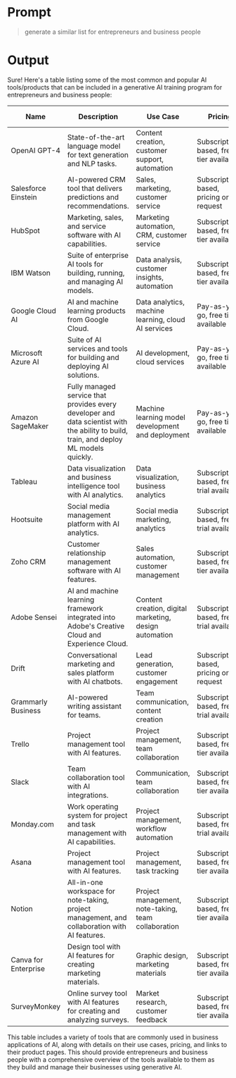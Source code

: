 # Prompt
> generate a similar list for entrepreneurs and business people

# Output
Sure! Here's a table listing some of the most common and popular AI tools/products that can be included in a generative AI training program for entrepreneurs and business people:

| Name                | Description                                                                 | Use Case                                 | Pricing                            | Link to the Product Page                           |
|---------------------|-----------------------------------------------------------------------------|------------------------------------------|------------------------------------|----------------------------------------------------|
| OpenAI GPT-4        | State-of-the-art language model for text generation and NLP tasks.          | Content creation, customer support, automation | Subscription-based, free tier available | [OpenAI GPT-4](https://www.openai.com/gpt-4)        |
| Salesforce Einstein | AI-powered CRM tool that delivers predictions and recommendations.           | Sales, marketing, customer service       | Subscription-based, pricing on request | [Salesforce Einstein](https://www.salesforce.com/products/einstein/overview/) |
| HubSpot             | Marketing, sales, and service software with AI capabilities.                | Marketing automation, CRM, customer service | Subscription-based, free tier available | [HubSpot](https://www.hubspot.com/)                |
| IBM Watson          | Suite of enterprise AI tools for building, running, and managing AI models. | Data analysis, customer insights, automation | Subscription-based, free tier available | [IBM Watson](https://www.ibm.com/watson)           |
| Google Cloud AI     | AI and machine learning products from Google Cloud.                         | Data analytics, machine learning, cloud AI services | Pay-as-you-go, free tier available | [Google Cloud AI](https://cloud.google.com/products/ai) |
| Microsoft Azure AI  | Suite of AI services and tools for building and deploying AI solutions.     | AI development, cloud services           | Pay-as-you-go, free tier available | [Azure AI](https://azure.microsoft.com/en-us/services/machine-learning/)|
| Amazon SageMaker    | Fully managed service that provides every developer and data scientist with the ability to build, train, and deploy ML models quickly. | Machine learning model development and deployment | Pay-as-you-go, free tier available | [Amazon SageMaker](https://aws.amazon.com/sagemaker/)|
| Tableau             | Data visualization and business intelligence tool with AI analytics.        | Data visualization, business analytics   | Subscription-based, free trial available | [Tableau](https://www.tableau.com/)                |
| Hootsuite           | Social media management platform with AI analytics.                         | Social media marketing, analytics        | Subscription-based, free trial available | [Hootsuite](https://www.hootsuite.com/)            |
| Zoho CRM            | Customer relationship management software with AI features.                 | Sales automation, customer management    | Subscription-based, free tier available | [Zoho CRM](https://www.zoho.com/crm/)              |
| Adobe Sensei        | AI and machine learning framework integrated into Adobe's Creative Cloud and Experience Cloud. | Content creation, digital marketing, design automation | Subscription-based, free trial available | [Adobe Sensei](https://www.adobe.com/sensei.html)  |
| Drift               | Conversational marketing and sales platform with AI chatbots.               | Lead generation, customer engagement     | Subscription-based, pricing on request | [Drift](https://www.drift.com/)                    |
| Grammarly Business  | AI-powered writing assistant for teams.                                     | Team communication, content creation     | Subscription-based, free trial available | [Grammarly Business](https://www.grammarly.com/business) |
| Trello              | Project management tool with AI features.                                   | Project management, team collaboration   | Subscription-based, free tier available | [Trello](https://trello.com/)                      |
| Slack               | Team collaboration tool with AI integrations.                               | Communication, team collaboration        | Subscription-based, free tier available | [Slack](https://slack.com/)                        |
| Monday.com          | Work operating system for project and task management with AI capabilities. | Project management, workflow automation  | Subscription-based, free trial available | [Monday.com](https://monday.com/)                  |
| Asana               | Project management tool with AI features.                                   | Project management, task tracking        | Subscription-based, free tier available | [Asana](https://asana.com/)                        |
| Notion              | All-in-one workspace for note-taking, project management, and collaboration with AI features. | Project management, note-taking, team collaboration | Subscription-based, free tier available | [Notion](https://www.notion.so/)                   |
| Canva for Enterprise| Design tool with AI features for creating marketing materials.              | Graphic design, marketing materials      | Subscription-based, free tier available | [Canva for Enterprise](https://www.canva.com/enterprise/) |
| SurveyMonkey        | Online survey tool with AI features for creating and analyzing surveys.     | Market research, customer feedback       | Subscription-based, free tier available | [SurveyMonkey](https://www.surveymonkey.com/)      |

This table includes a variety of tools that are commonly used in business applications of AI, along with details on their use cases, pricing, and links to their product pages. This should provide entrepreneurs and business people with a comprehensive overview of the tools available to them as they build and manage their businesses using generative AI.